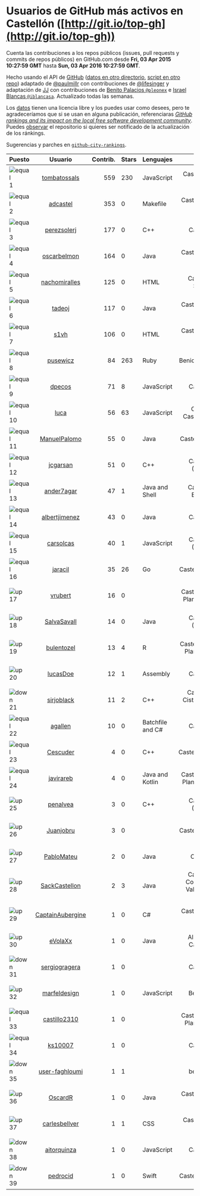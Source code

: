 
# Usuarios de GitHub más activos en Castellón ([http://git.io/top-gh](http://git.io/top-gh))



  Cuenta las contribuciones a los repos públicos (issues, pull requests y commits de repos públicos) en GitHub.com desde  **Fri, 03 Apr 2015 10:27:59 GMT** hasta **Sun, 03 Apr 2016 10:27:59 GMT**.

  Hecho usando el API de [GitHub](http://github.com) ([datos en otro directorio](https://github.com/JJ/top-github-users-data/tree/master/data), [script en otro repo](https://github.com/JJ/github-city-rankings/blob/master/get-city.coffee)) adaptado de [@paulmillr](https://github.com/paulmillr) con contribuciones de [@lifesinger](https://github.com/lifesinger) y adaptación de [JJ](http://jj.github.io) con contribuciones de [Benito Palacios `@pleonex`](http://github.com/pleonex) e [Israel Blancas `@iblancasa`](https://github.com/iblancasa). Actualizado todas las semanas.

  Los [datos](https://github.com/JJ/top-github-users-data/tree/master/data) tienen una licencia libre y los puedes usar como desees, pero te agradeceríamos que si se usan en alguna publicación, referenciaras [*GitHub rankings and its impact on the local free software development community*](https://thewinnower.com/papers/github-rankings-and-its-impact-on-the-local-free-software-development-community). Puedes [observar](https://github.com/JJ/top-github-users-data/subscription) el repositorio si quieres ser notificado de la actualización de los ránkings.

  Sugerencias y parches en [`github-city-rankings`](http://github.com/JJ/github-city-rankings).


| Puesto   |  Usuario  |Contrib.| Stars | Lenguajes   |      Lugar      |  Avatar  |
|----------|:---------:|-------:|-------|-------------|:---------------:|----------|
|![equal](https://raw.githubusercontent.com/JJ/github-city-rankings/master/img/equal.gif) 1 | [tombatossals](https://github.com/tombatossals) | 559 | 230 | JavaScript | Castelló de la Plana | <img src='https://avatars1.githubusercontent.com/u/124169?v=3&s=64' width="64" title='David Rubert'> |
|![equal](https://raw.githubusercontent.com/JJ/github-city-rankings/master/img/equal.gif) 2 | [adcastel](https://github.com/adcastel) | 353 | 0 | Makefile | Castellón de la Plana | <img src='https://avatars3.githubusercontent.com/u/14941182?v=3&s=64' width="64" title='Adrián Castelló'> |
|![equal](https://raw.githubusercontent.com/JJ/github-city-rankings/master/img/equal.gif) 3 | [perezsolerj](https://github.com/perezsolerj) | 177 | 0 | C++ | Castellon | <img src='https://avatars2.githubusercontent.com/u/4101745?v=3&s=64' width="64" title='Javier Perez'> |
|![equal](https://raw.githubusercontent.com/JJ/github-city-rankings/master/img/equal.gif) 4 | [oscarbelmon](https://github.com/oscarbelmon) | 164 | 0 | Java | Castellón de la Plana | <img src='https://avatars3.githubusercontent.com/u/4066452?v=3&s=64' width="64" title='Óscar Belmonte Fernández'> |
|![equal](https://raw.githubusercontent.com/JJ/github-city-rankings/master/img/equal.gif) 5 | [nachomiralles](https://github.com/nachomiralles) | 125 | 0 | HTML | Castellón, Spain. | <img src='https://avatars1.githubusercontent.com/u/4831513?v=3&s=64' width="64" title='Nacho Miralles'> |
|![equal](https://raw.githubusercontent.com/JJ/github-city-rankings/master/img/equal.gif) 6 | [tadeoj](https://github.com/tadeoj) | 117 | 0 | Java | Castellón de la plana | <img src='https://avatars2.githubusercontent.com/u/5433570?v=3&s=64' width="64" title='Tadeo Julián Segarra'> |
|![equal](https://raw.githubusercontent.com/JJ/github-city-rankings/master/img/equal.gif) 7 | [s1vh](https://github.com/s1vh) | 106 | 0 | HTML | Castellón de la Plana | <img src='https://avatars2.githubusercontent.com/u/9099118?v=3&s=64' width="64" title='Miguel Campins'> |
|![equal](https://raw.githubusercontent.com/JJ/github-city-rankings/master/img/equal.gif) 8 | [pusewicz](https://github.com/pusewicz) | 84 | 263 | Ruby | Benicarló, Spain | <img src='https://avatars1.githubusercontent.com/u/940?v=3&s=64' width="64" title='Piotr Usewicz'> |
|![equal](https://raw.githubusercontent.com/JJ/github-city-rankings/master/img/equal.gif) 9 | [dpecos](https://github.com/dpecos) | 71 | 8 | JavaScript | Castellón | <img src='https://avatars3.githubusercontent.com/u/584298?v=3&s=64' width="64" title='Daniel Pecos Martinez'> |
|![equal](https://raw.githubusercontent.com/JJ/github-city-rankings/master/img/equal.gif) 10 | [luca](https://github.com/luca) | 56 | 63 | JavaScript | Citta' di Castello, Italy | <img src='https://avatars0.githubusercontent.com/u/4583?v=3&s=64' width="64" title='Luca Mearelli'> |
|![equal](https://raw.githubusercontent.com/JJ/github-city-rankings/master/img/equal.gif) 11 | [ManuelPalomo](https://github.com/ManuelPalomo) | 55 | 0 | Java | Castellon,Spain | <img src='https://avatars1.githubusercontent.com/u/1106106?v=3&s=64' width="64" title='Manuel Palomo'> |
|![equal](https://raw.githubusercontent.com/JJ/github-city-rankings/master/img/equal.gif) 12 | [jcgarsan](https://github.com/jcgarsan) | 51 | 0 | C++ | Castellón (Spain) | <img src='https://avatars0.githubusercontent.com/u/5547857?v=3&s=64' width="64" title='Juan Carlos García'> |
|![equal](https://raw.githubusercontent.com/JJ/github-city-rankings/master/img/equal.gif) 13 | [ander7agar](https://github.com/ander7agar) | 47 | 1 | Java and Shell | Castellón, España | <img src='https://avatars1.githubusercontent.com/u/6875232?v=3&s=64' width="64" title='Andersson Gabriel'> |
|![equal](https://raw.githubusercontent.com/JJ/github-city-rankings/master/img/equal.gif) 14 | [albertjimenez](https://github.com/albertjimenez) | 43 | 0 | Java | Castellón | <img src='https://avatars0.githubusercontent.com/u/12547680?v=3&s=64' width="64" title='Albert Jiménez'> |
|![equal](https://raw.githubusercontent.com/JJ/github-city-rankings/master/img/equal.gif) 15 | [carsolcas](https://github.com/carsolcas) | 40 | 1 | JavaScript | Castellon (Spain) | <img src='https://avatars3.githubusercontent.com/u/5211471?v=3&s=64' width="64" title=''> |
|![equal](https://raw.githubusercontent.com/JJ/github-city-rankings/master/img/equal.gif) 16 | [jaracil](https://github.com/jaracil) | 35 | 26 | Go | Castellón, Spain | <img src='https://avatars3.githubusercontent.com/u/6370372?v=3&s=64' width="64" title='José Luis Aracil Gómez del Campo'> |
|![up](https://raw.githubusercontent.com/JJ/github-city-rankings/master/img/up.gif) 17 | [vrubert](https://github.com/vrubert) | 16 | 0 |  | Castellón de la Plana (Spain) | <img src='https://avatars3.githubusercontent.com/u/3628879?v=3&s=64' width="64" title='David Rubert'> |
|![up](https://raw.githubusercontent.com/JJ/github-city-rankings/master/img/up.gif) 18 | [SalvaSavall](https://github.com/SalvaSavall) | 14 | 0 | Java | Castellon (Spain) | <img src='https://avatars3.githubusercontent.com/u/7012533?v=3&s=64' width="64" title='Salva Savall'> |
|![up](https://raw.githubusercontent.com/JJ/github-city-rankings/master/img/up.gif) 19 | [bulentozel](https://github.com/bulentozel) | 13 | 4 | R | Castellon De La Plana, Spain | <img src='https://avatars1.githubusercontent.com/u/2594197?v=3&s=64' width="64" title='Bulent Ozel'> |
|![up](https://raw.githubusercontent.com/JJ/github-city-rankings/master/img/up.gif) 20 | [lucasDoe](https://github.com/lucasDoe) | 12 | 1 | Assembly | Castellón | <img src='https://avatars1.githubusercontent.com/u/651637?v=3&s=64' width="64" title='Lucas Doe Santos'> |
|![down](https://raw.githubusercontent.com/JJ/github-city-rankings/master/img/down.gif) 21 | [sirjoblack](https://github.com/sirjoblack) | 11 | 2 | C++ | Castello di Cisterna (NA) Italy | <img src='https://avatars3.githubusercontent.com/u/10294925?v=3&s=64' width="64" title='Sergio Formiggini'> |
|![equal](https://raw.githubusercontent.com/JJ/github-city-rankings/master/img/equal.gif) 22 | [agallen](https://github.com/agallen) | 10 | 0 | Batchfile and C# | Castellon | <img src='https://avatars0.githubusercontent.com/u/16383843?v=3&s=64' width="64" title=''> |
|![equal](https://raw.githubusercontent.com/JJ/github-city-rankings/master/img/equal.gif) 23 | [Cescuder](https://github.com/Cescuder) | 4 | 0 | C++ | Castellon(Spain) | <img src='https://avatars0.githubusercontent.com/u/6408620?v=3&s=64' width="64" title='Carlos Rubert'> |
|![equal](https://raw.githubusercontent.com/JJ/github-city-rankings/master/img/equal.gif) 24 | [javirareb](https://github.com/javirareb) | 4 | 0 | Java and Kotlin | Castellón de la Plana, España | <img src='https://avatars1.githubusercontent.com/u/17440402?v=3&s=64' width="64" title='Javier Iranzo Rebenaque'> |
|![up](https://raw.githubusercontent.com/JJ/github-city-rankings/master/img/up.gif) 25 | [penalvea](https://github.com/penalvea) | 3 | 0 | C++ | Castellón (Spain) | <img src='https://avatars0.githubusercontent.com/u/4102114?v=3&s=64' width="64" title='Toni Peñalver'> |
|![up](https://raw.githubusercontent.com/JJ/github-city-rankings/master/img/up.gif) 26 | [Juanjobru](https://github.com/Juanjobru) | 3 | 0 |  | Castellon, Spain | <img src='https://avatars1.githubusercontent.com/u/17012514?v=3&s=64' width="64" title='Juanjo Bru'> |
|![up](https://raw.githubusercontent.com/JJ/github-city-rankings/master/img/up.gif) 27 | [PabloMateu](https://github.com/PabloMateu) | 2 | 0 | Java | Castelló | <img src='https://avatars3.githubusercontent.com/u/16989551?v=3&s=64' width="64" title='Pablo Mateu'> |
|![up](https://raw.githubusercontent.com/JJ/github-city-rankings/master/img/up.gif) 28 | [SackCastellon](https://github.com/SackCastellon) | 2 | 3 | Java | Castellón, Comunidad Valenciana, Spain | <img src='https://avatars0.githubusercontent.com/u/5330355?v=3&s=64' width="64" title='SackCastellon'> |
|![up](https://raw.githubusercontent.com/JJ/github-city-rankings/master/img/up.gif) 29 | [CaptainAubergine](https://github.com/CaptainAubergine) | 1 | 0 | C# | Castellón de la Plana | <img src='https://avatars1.githubusercontent.com/u/7114094?v=3&s=64' width="64" title='Pablo Rincón García'> |
|![up](https://raw.githubusercontent.com/JJ/github-city-rankings/master/img/up.gif) 30 | [eVolaXx](https://github.com/eVolaXx) | 1 | 0 | Java | Almazora, Castellon | <img src='https://avatars3.githubusercontent.com/u/6832181?v=3&s=64' width="64" title=''> |
|![down](https://raw.githubusercontent.com/JJ/github-city-rankings/master/img/down.gif) 31 | [sergiogragera](https://github.com/sergiogragera) | 1 | 0 |  | Castellón | <img src='https://avatars3.githubusercontent.com/u/614262?v=3&s=64' width="64" title='Sergio Gragera'> |
|![up](https://raw.githubusercontent.com/JJ/github-city-rankings/master/img/up.gif) 32 | [marfeldesign](https://github.com/marfeldesign) | 1 | 0 | JavaScript | Benicarló | <img src='https://avatars0.githubusercontent.com/u/5584924?v=3&s=64' width="64" title='Marc'> |
|![equal](https://raw.githubusercontent.com/JJ/github-city-rankings/master/img/equal.gif) 33 | [castillo2310](https://github.com/castillo2310) | 1 | 0 |  | Castellón de la Plana, Spain | <img src='https://avatars3.githubusercontent.com/u/5794177?v=3&s=64' width="64" title='Cristian Castillo'> |
|![equal](https://raw.githubusercontent.com/JJ/github-city-rankings/master/img/equal.gif) 34 | [ks10007](https://github.com/ks10007) | 1 | 0 |  | Castellón | <img src='https://avatars2.githubusercontent.com/u/16067420?v=3&s=64' width="64" title='Kim Schulte'> |
|![down](https://raw.githubusercontent.com/JJ/github-city-rankings/master/img/down.gif) 35 | [user-faghloumi](https://github.com/user-faghloumi) | 1 | 1 |  | benicarlo | <img src='https://avatars2.githubusercontent.com/u/4062367?v=3&s=64' width="64" title='user--'> |
|![up](https://raw.githubusercontent.com/JJ/github-city-rankings/master/img/up.gif) 36 | [OscardR](https://github.com/OscardR) | 1 | 0 | Java | Castellón de la Plana | <img src='https://avatars3.githubusercontent.com/u/1676200?v=3&s=64' width="64" title='Óscar Gómez'> |
|![up](https://raw.githubusercontent.com/JJ/github-city-rankings/master/img/up.gif) 37 | [carlesbellver](https://github.com/carlesbellver) | 1 | 1 | CSS | Castelló de la Plana | <img src='https://avatars0.githubusercontent.com/u/129889?v=3&s=64' width="64" title='Carles Bellver Torlà'> |
|![down](https://raw.githubusercontent.com/JJ/github-city-rankings/master/img/down.gif) 38 | [aitorquinza](https://github.com/aitorquinza) | 1 | 0 | JavaScript | Castellón | <img src='https://avatars0.githubusercontent.com/u/2361502?v=3&s=64' width="64" title='Aitor Quinza'> |
|![down](https://raw.githubusercontent.com/JJ/github-city-rankings/master/img/down.gif) 39 | [pedrocid](https://github.com/pedrocid) | 1 | 0 | Swift | Castellón, Spain | <img src='https://avatars3.githubusercontent.com/u/2520999?v=3&s=64' width="64" title='Pedro Cid'> |
